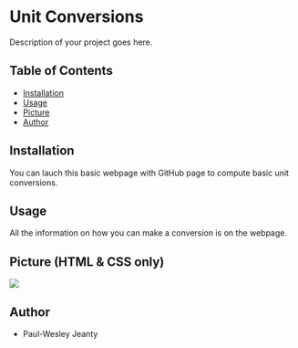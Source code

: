 # Unit Conversions

Description of your project goes here.

## Table of Contents

- [Installation](#installation)
- [Usage](#usage)
- [Picture](#picture)
- [Author](#author)


## Installation

You can lauch this basic webpage with GitHub page to compute basic unit conversions.

## Usage

All the information on how you can make a conversion is on the webpage.

## Picture (HTML & CSS only)

<img src="Screenshot (59).png"/>

## Author

- Paul-Wesley Jeanty
